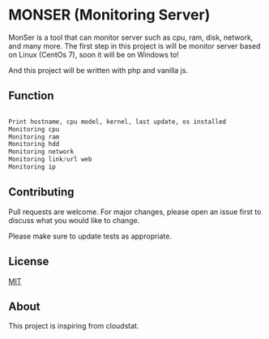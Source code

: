 # MONSER (Monitoring Server)

MonSer is a tool that can monitor server such as cpu, ram, disk, network, and many more. The first step in this project is will be monitor server based on Linux (CentOs 7), soon it will be on Windows to!

And this project will be written with php and vanilla js.

## Function

```python

Print hostname, cpu model, kernel, last update, os installed
Monitoring cpu
Monitoring ram
Monitoring hdd
Monitoring network
Monitoring link/url web
Monitoring ip

```

## Contributing
Pull requests are welcome. For major changes, please open an issue first to discuss what you would like to change.

Please make sure to update tests as appropriate.

## License
[MIT](https://choosealicense.com/licenses/mit/)

## About
This project is inspiring from cloudstat.
